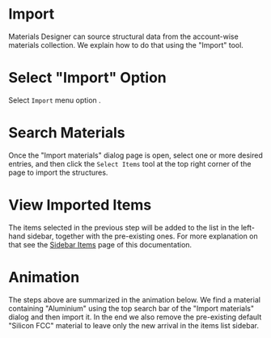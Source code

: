 # Import

Materials Designer can source structural data from the account-wise materials collection. We explain how to do that using the "Import" tool.

# Select "Import" Option

Select `Import` menu option <i class="zmdi zmdi-plus-circle zmdi-hc-border"></i>. 

# Search Materials

Once the "Import materials" dialog page is open, select one or more desired entries, and then click the `Select Items` tool <i class="zmdi zmdi-collection-plus zmdi-hc-border"></i> at the top right corner of the page to import the structures. 

# View Imported Items

The items selected in the previous step will be added to the list in the left-hand sidebar, together with the pre-existing ones. For more explanation on that see the [Sidebar Items](../../sidebar-items.md) page of this documentation. 

# Animation

The steps above are summarized in the animation below. We find a material containing "Aluminium" using the top search bar of the "Import materials" dialog and then import it. In the end we also remove the pre-existing default "Silicon FCC" material to leave only the new arrival in the items list sidebar.

<img data-gifffer="/images/ImportMaterialsDesigner.gif" />






